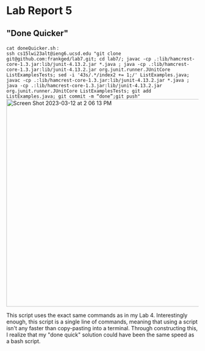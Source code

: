 # Lab Report 5  
## "Done Quicker"  

`cat doneQuicker.sh` :   
`ssh cs15lwi23alt@ieng6.ucsd.edu "git clone git@github.com:frankged/lab7.git; cd lab7/; javac -cp .:lib/hamcrest-core-1.3.jar:lib/junit-4.13.2.jar *.java ; java -cp .:lib/hamcrest-core-1.3.jar:lib/junit-4.13.2.jar org.junit.runner.JUnitCore ListExamplesTests; sed -i '43s/.*/index2 += 1;/' ListExamples.java; javac -cp .:lib/hamcrest-core-1.3.jar:lib/junit-4.13.2.jar *.java ; java -cp .:lib/hamcrest-core-1.3.jar:lib/junit-4.13.2.jar org.junit.runner.JUnitCore ListExamplesTests; git add ListExamples.java; git commit -m “done”;git push"`  
<img width="544" alt="Screen Shot 2023-03-12 at 2 06 13 PM" src="https://user-images.githubusercontent.com/97646090/224573715-96c82495-443c-4518-b8ed-9c71cc3fa82f.png">
  
This script uses the exact same commands as in my Lab 4. Interestingly enough, this script is a single line of commands, meaning that using a script isn't any faster than copy-pasting into a terminal. Through constructing this, I realize that my "done quick" solution could have been the same speed as a bash script.
